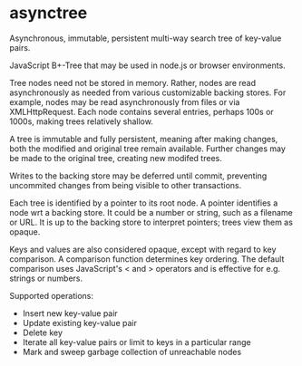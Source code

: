 # asynctree

Asynchronous, immutable, persistent multi-way search tree of key-value pairs.

JavaScript B+-Tree that may be used in node.js or browser environments.

Tree nodes need not be stored in memory. Rather, nodes are read asynchronously as needed from various
customizable backing stores. For example, nodes may be read asynchronously from files or via XMLHttpRequest.
Each node contains several entries, perhaps 100s or 1000s, making trees relatively shallow.

A tree is immutable and fully persistent, meaning after making changes, both the modified
and original tree remain available. Further changes may be made to the original tree, creating new
modifed trees.

Writes to the backing store may be deferred until commit, preventing uncommited changes
from being visible to other transactions.

Each tree is identified by a pointer to its root node. A pointer identifies a node wrt a backing store.
It could be a number or string, such as a filename or URL. It is up to the backing store to interpret 
pointers; trees view them as opaque.

Keys and values are also considered opaque, except with regard to key comparison. A comparison function
determines key ordering. The default comparison uses JavaScript's < and > operators and is effective for
e.g. strings or numbers.

Supported operations:
* Insert new key-value pair
* Update existing key-value pair
* Delete key
* Iterate all key-value pairs or limit to keys in a particular range
* Mark and sweep garbage collection of unreachable nodes
